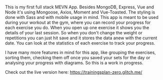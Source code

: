 This is my first full stack MEVN App. Besides MongoDB, Express, Vue and Node it's using Mongoose, Axios, Moment and Vue-Toasted. The styling is done with Sass and with mobile usage in mind. 
This app is meant to be used during your workout at the gym, where you can record your progress for each exercise you do. When you open up one exercise it shows you the details of your last session. So when you don't change the weight or repetitions you can just hit save and it stores the data anew with the current date. You can look at the statistics of each exercise to track your progress.

I have many more features in mind for this app, like grouping the exercises, sorting them, checking them off once you saved your sets for the day or analysing your progress with diagrams. So this is a work in progress.

Check out the live version here: https://trainingsplan-zero.glitch.me/
